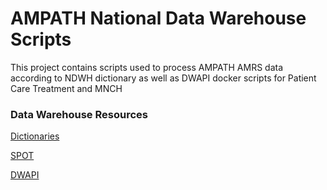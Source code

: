 # AMPATH National Data Warehouse Scripts
This project contains scripts used to process AMPATH AMRS data according to NDWH dictionary
as well as DWAPI docker scripts for Patient Care Treatment and MNCH

### Data Warehouse Resources

<p><a href = "https://kenyahmis.org/documentation/data-dictionaries/"> Dictionaries <a></p>
<p><a href = "https://kenyahmis.org/documentation/data-dictionaries/"> SPOT <a></p>
<p><a href = "https://github.com/palladiumkenya/dwapi/"> DWAPI <a></p>


